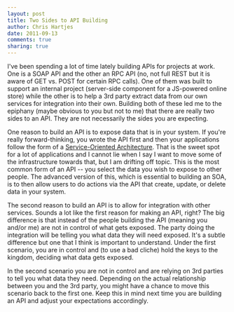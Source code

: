 ```yaml
---
layout: post
title: Two Sides to API Building
author: Chris Hartjes
date: 2011-09-13
comments: true 
sharing: true 
---
```

I've been spending a lot of time lately building APIs for projects at work. One is a SOAP API and the other an RPC API (no, not full REST but it is aware of GET vs. POST for certain RPC calls). One of them was built to support an internal project (server-side component for a JS-powered online store) while the other is to help a 3rd party extract data from our own services for integration into their own. Building both of these led me to the epiphany (maybe obvious to you but not to me) that there are really two sides to an API. They are not necessarily the sides you are expecting.

One reason to build an API is to expose data that is in your system. If you're really forward-thinking, you wrote the API first and then your applications follow the form of a [Service-Oriented Architecture](http://en.wikipedia.org/wiki/Service-oriented_architecture). That is the sweet spot for a lot of applications and I cannot lie when I say I want to move some of the infrastructure towards that, but I am drifting off topic. This is the most common form of an API -- you select the data you wish to expose to other people. The advanced version of this, which is essential to building an SOA, is to then allow users to do actions via the API that create, update, or delete data in your system.

The second reason to build an API is to allow for integration with other services. Sounds a lot like the first reason for making an API, right? The big difference is that instead of the people building the API (meaning you and/or me) are not in control of what gets exposed. The party doing the integration will be telling you what data they will need exposed. It's a subtle difference but one that I think is important to understand. Under the first scenario, you are in control and (to use a bad cliche) hold the keys to the kingdom, deciding what data gets exposed.

In the second scenario you are not in control and are relying on 3rd parties to tell you what data they need. Depending on the actual relationship between you and the 3rd party, you might have a chance to move this scenario back to the first one. Keep this in mind next time you are building an API and adjust your expectations accordingly.
